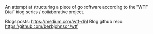 An attempt at structuring a piece of go software according to the "WTF Dial" blog series / collaborative project.

Blogs posts: https://medium.com/wtf-dial
Blog github repo: https://github.com/benbjohnson/wtf
